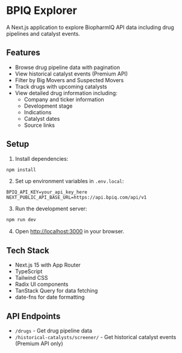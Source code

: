 # BPIQ Explorer

A Next.js application to explore BiopharmIQ API data including drug pipelines and catalyst events.

## Features

- Browse drug pipeline data with pagination
- View historical catalyst events (Premium API)
- Filter by Big Movers and Suspected Movers
- Track drugs with upcoming catalysts
- View detailed drug information including:
  - Company and ticker information
  - Development stage
  - Indications
  - Catalyst dates
  - Source links

## Setup

1. Install dependencies:
```bash
npm install
```

2. Set up environment variables in `.env.local`:
```
BPIQ_API_KEY=your_api_key_here
NEXT_PUBLIC_API_BASE_URL=https://api.bpiq.com/api/v1
```

3. Run the development server:
```bash
npm run dev
```

4. Open [http://localhost:3000](http://localhost:3000) in your browser.

## Tech Stack

- Next.js 15 with App Router
- TypeScript
- Tailwind CSS
- Radix UI components
- TanStack Query for data fetching
- date-fns for date formatting

## API Endpoints

- `/drugs` - Get drug pipeline data
- `/historical-catalysts/screener/` - Get historical catalyst events (Premium API only)